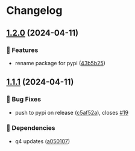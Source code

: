 # Changelog

## [1.2.0](https://github.com/agrc/swapper/compare/v1.1.1...v1.2.0) (2024-04-11)


### 🚀 Features

* rename package for pypi ([43b5b25](https://github.com/agrc/swapper/commit/43b5b25aa757fcad4d9e72514622f446860ff63e))

## [1.1.1](https://github.com/agrc/swapper/compare/v1.1.0...v1.1.1) (2024-04-11)


### 🐛 Bug Fixes

* push to pypi on release ([c5af52a](https://github.com/agrc/swapper/commit/c5af52ac44051f16829fccb011495e39bfc22006)), closes [#19](https://github.com/agrc/swapper/issues/19)


### 🌲 Dependencies

* q4 updates ([a050107](https://github.com/agrc/swapper/commit/a05010729f6b68a5df3b22c1687421de35d67bd5))
